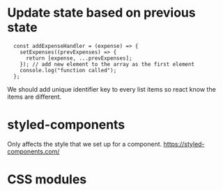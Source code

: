 # Update state based on previous state
```
  const addExpenseHandler = (expense) => {
    setExpenses((prevExpenses) => {
      return [expense, ...prevExpenses];
    }); // add new element to the array as the first element
    console.log("function called");
  };
```

We should add unique identifier key to every list items so react know the items are different. 

# styled-components
Only affects the style that we set up for a component.
https://styled-components.com/

# CSS modules